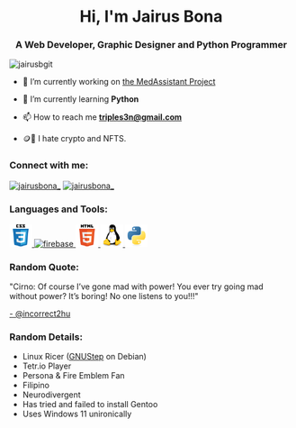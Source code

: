 <h1 align="center">Hi, I'm Jairus Bona</h1>
<h3 align="center">A Web Developer, Graphic Designer and Python Programmer</h3>

<p align="left"> <img src="https://komarev.com/ghpvc/?username=jairusbgit&label=Profile%20views&color=0e75b6&style=flat" alt="jairusbgit" /> </p>

- 🔭 I’m currently working on [the MedAssistant Project](https://github.com/JairusBGit/MedAssistant)

- 🌱 I’m currently learning **Python**

- 📫 How to reach me **triples3n@gmail.com**

- 🪙🚫 I hate crypto and NFTS.

<h3 align="left">Connect with me:</h3>
<p align="left">
<a href="https://twitter.com/jairusbona_" target="blank"><img align="center" src="https://raw.githubusercontent.com/rahuldkjain/github-profile-readme-generator/master/src/images/icons/Social/twitter.svg" alt="jairusbona_" height="30" width="40" /></a>
<a href="https://www.behance.net/jairusbona_" target="blank"><img align="center" src="https://raw.githubusercontent.com/rahuldkjain/github-profile-readme-generator/master/src/images/icons/Social/behance.svg" alt="jairusbona_" height="30" width="40" /></a>
</p>

<h3 align="left">Languages and Tools:</h3>
<p align="left"> <a href="https://www.w3schools.com/css/" target="_blank" rel="noreferrer"> <img src="https://raw.githubusercontent.com/devicons/devicon/master/icons/css3/css3-original-wordmark.svg" alt="css3" width="40" height="40"/> </a> <a href="https://firebase.google.com/" target="_blank" rel="noreferrer"> <img src="https://www.vectorlogo.zone/logos/firebase/firebase-icon.svg" alt="firebase" width="40" height="40"/> </a> <a href="https://www.w3.org/html/" target="_blank" rel="noreferrer"> <img src="https://raw.githubusercontent.com/devicons/devicon/master/icons/html5/html5-original-wordmark.svg" alt="html5" width="40" height="40"/> </a> <a href="https://www.linux.org/" target="_blank" rel="noreferrer"> <img src="https://raw.githubusercontent.com/devicons/devicon/master/icons/linux/linux-original.svg" alt="linux" width="40" height="40"/> </a> <a href="https://www.python.org" target="_blank" rel="noreferrer"> <img src="https://raw.githubusercontent.com/devicons/devicon/master/icons/python/python-original.svg" alt="python" width="40" height="40"/> </a> </p>

<h3 align="left">Random Quote:</h3>
"Cirno: Of course I’ve gone mad with power! You ever try going mad without power? It’s boring! No one listens to you!!!" 

[- @incorrect2hu](https://twitter.com/incorrect2hu)

<h3 align="left">Random Details:</h3>

- Linux Ricer ([GNUStep](https://wiki.debian.org/DebianGNUstep) on Debian)
- Tetr.io Player
- Persona & Fire Emblem Fan
- Filipino
- Neurodivergent
- Has tried and failed to install Gentoo
- Uses Windows 11 unironically
